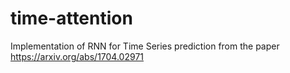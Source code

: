 # time-attention
Implementation of RNN for Time Series prediction from the paper https://arxiv.org/abs/1704.02971
